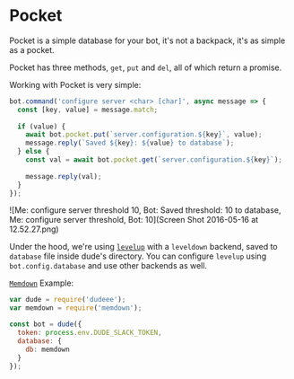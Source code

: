 # Pocket

  Pocket is a simple database for your bot, it's not a backpack, it's as simple as a pocket.
  
  Pocket has three methods, `get`, `put` and `del`, all of which return a promise.
  
  Working with Pocket is very simple:
  
  ```javascript
  bot.command('configure server <char> [char]', async message => {
    const [key, value] = message.match;
    
    if (value) {
      await bot.pocket.put(`server.configuration.${key}`, value);
      message.reply(`Saved ${key}: ${value} to database`);
    } else {
      const val = await bot.pocket.get(`server.configuration.${key}`);
      
      message.reply(val);
    }
  });
  ```
  
  ![Me: configure server threshold 10, Bot: Saved threshold: 10 to database, Me: configure server threshold, Bot: 10](Screen Shot 2016-05-16 at 12.52.27.png)
  
 Under the hood, we're using [`levelup`](https://github.com/Level/levelup) with a `leveldown` backend, saved to `database` file inside dude's directory. You can configure `levelup` using `bot.config.database` and use other backends as well.
 
 [`Memdown`](https://github.com/level/memdown) Example:
 
 ```javascript
 var dude = require('dudeee');
 var memdown = require('memdown');
 
 const bot = dude({
   token: process.env.DUDE_SLACK_TOKEN,
   database: {
     db: memdown
   }
 });
 ```